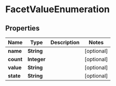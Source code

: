 

# FacetValueEnumeration


## Properties

Name | Type | Description | Notes
------------ | ------------- | ------------- | -------------
**name** | **String** |  |  [optional]
**count** | **Integer** |  |  [optional]
**value** | **String** |  |  [optional]
**state** | **String** |  |  [optional]



